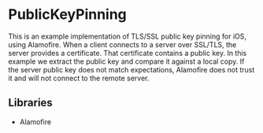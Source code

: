 # PublicKeyPinning

This is an example implementation of TLS/SSL public key pinning for iOS, using Alamofire. When a client connects to a server over SSL/TLS, the server provides a certificate. That certificate contains a public key. In this example we extract the public key and compare it against a local copy. If the server public key does not match expectations, Alamofire does not trust it and will not connect to the remote server.

## Libraries

- Alamofire
